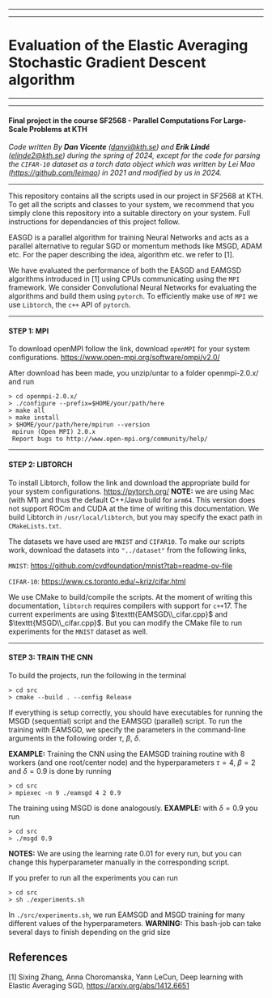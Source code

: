 ____
____
# Evaluation of the Elastic Averaging Stochastic Gradient Descent algorithm #
____
____
#### Final project in the course SF2568 - Parallel Computations For Large-Scale Problems at KTH #####
*Code written By **Dan Vicente** (*danvi@kth.se*) and **Erik Lindé** (*elinde2@kth.se*) during the spring of 2024, except for the code for parsing the $\texttt{CIFAR-10}$ dataset as a torch data object which was written by Lei Mao (https://github.com/leimao) in 2021 and modified by us in 2024.*
____

This repository contains all the scripts used in our project in SF2568 at KTH. To get all the scripts and classes to your system, we recommend that you simply clone this repository into a suitable directory on your system. Full instructions for dependancies of this project follow.

EASGD is a parallel algorithm for training Neural Networks and acts as a parallel alternative to regular SGD or momentum methods like MSGD, ADAM etc. For the paper describing the idea, algorithm etc. we refer to [1]. 

We have evaluated the performance of both the EASGD and EAMGSD algorithms introduced in [1] using CPUs communicating using the $\texttt{MPI}$ framework. We consider Convolutional Neural Networks for evaluating the algorithms and build them using $\texttt{pytorch}$. To efficiently make use of $\texttt{MPI}$ we use $\texttt{Libtorch}$, the $\texttt{c++}$ API of $\texttt{pytorch}$.
____

#### **STEP 1: MPI** ####
To download openMPI follow the link, download $\texttt{openMPI}$ for your system configurations.
https://www.open-mpi.org/software/ompi/v2.0/

After download has been made, you unzip/untar to a folder openmpi-2.0.x/ and run

```
> cd openmpi-2.0.x/
> ./configure --prefix=$HOME/your/path/here
> make all
> make install
> $HOME/your/path/here/mpirun --version
 mpirun (Open MPI) 2.0.x
 Report bugs to http://www.open-mpi.org/community/help/
```

____
#### **STEP 2: LIBTORCH** ####
To install Libtorch, follow the link and download the appropriate build for your system configurations. https://pytorch.org/
**NOTE:** we are using Mac (with M1) and thus the default C++/Java build for $\texttt{arm64}$. This version does not support ROCm and CUDA at the time of writing this documentation. We build Libtorch in $\texttt{/usr/local/libtorch}$, but you may specify the exact path in $\texttt{CMakeLists.txt}$.

The datasets we have used are $\texttt{MNIST}$ and $\texttt{CIFAR10}$. To make our scripts work, download the datasets into $\texttt{"../dataset"}$ from the following links,

$\texttt{MNIST}:$ https://github.com/cvdfoundation/mnist?tab=readme-ov-file

$\texttt{CIFAR-10}:$ https://www.cs.toronto.edu/~kriz/cifar.html

We use CMake to build/compile the scripts. At the moment of writing this documentation, $\texttt{libtorch}$ requires compilers with support for $\texttt{c++}17$. The current experiments are using $\texttt{EAMSGD\\_cifar.cpp}$ and $\texttt{MSGD\\_cifar.cpp}$. But you can modify the CMake file to run experiments for the $\texttt{MNIST}$ dataset as well.
____
#### **STEP 3: TRAIN THE CNN** ####
To build the projects, run the following in the terminal 
```
> cd src
> cmake --build . --config Release
```

If everything is setup correctly, you should have executables for running the MSGD (sequential) script and the EAMSGD (parallel) script. To run the training with EAMSGD, we specify the parameters in the command-line arguments in the following order $\tau$, $\beta$, $\delta$. 

**EXAMPLE:** Training the CNN using the EAMSGD training routine with 8 workers (and one root/center node) and the hyperparameters $\tau = 4$, $\beta = 2$ and $\delta = 0.9$ is done by running

```
> cd src 
> mpiexec -n 9 ./eamsgd 4 2 0.9
```
The training using MSGD is done analogously. **EXAMPLE:** with $\delta = 0.9$ you run
```
> cd src
> ./msgd 0.9
```
**NOTES:** We are using the learning rate $0.01$ for every run, but you can change this hyperparameter manually in the corresponding script.

If you prefer to run all the experiments you can run 

```
> cd src 
> sh ./experiments.sh
```
In $\texttt{./src/experiments.sh}$, we run EAMSGD and MSGD training for many different values of the hyperparameters. **WARNING:** This bash-job can take several days to finish depending on the grid size

## References
<a id="1">[1] Sixing Zhang, Anna Choromanska, Yann LeCun, Deep learning with Elastic Averaging SGD, https://arxiv.org/abs/1412.6651 </a> 
